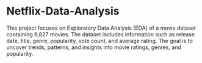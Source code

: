 # Netflix-Data-Analysis
This project focuses on Exploratory Data Analysis (EDA) of a movie dataset containing 9,827 movies. The dataset includes information such as release date, title, genre, popularity, vote count, and average rating. The goal is to uncover trends, patterns, and insights into movie ratings, genres, and popularity.  
